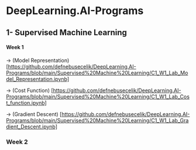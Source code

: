 # DeepLearning.AI-Programs

## 1- Supervised Machine Learning

#### Week 1

-> (Model Representation) [https://github.com/defnebusecelik/DeepLearning.AI-Programs/blob/main/Supervised%20Machine%20Learning/C1_W1_Lab_Model_Representation.ipynb]

-> (Cost Function) [https://github.com/defnebusecelik/DeepLearning.AI-Programs/blob/main/Supervised%20Machine%20Learning/C1_W1_Lab_Cost_function.ipynb]

-> (Gradient Descent) [https://github.com/defnebusecelik/DeepLearning.AI-Programs/blob/main/Supervised%20Machine%20Learning/C1_W1_Lab_Gradient_Descent.ipynb]

### Week 2
